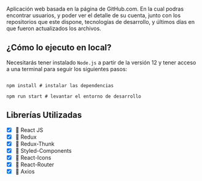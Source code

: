 Aplicación web basada en la página de GitHub.com. En la cual podras encontrar usuarios, y poder ver el detalle de su cuenta, junto con los repositorios que este dispone, tecnologías de desarrollo, y últimos días en que fueron actualizados los archivos.
## ¿Cómo lo ejecuto en local? 

Necesitarás tener instalado `Node.js` a partir de la versión 12 y tener acceso a una terminal para seguir los siguientes pasos: 

``` 

npm install # instalar las dependencias 

npm run start # levantar el entorno de desarrollo 

``` 

## Librerías Utilizadas 

- [x] 🔹 React JS 
- [x] 🔹 Redux 
- [x] 🔹 Redux-Thunk 
- [x] 🔹 Styled-Components 
- [x] 🔹 React-Icons 
- [x] 🔹 React-Router 
- [x] 🔹 Axios
